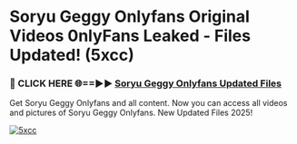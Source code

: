 # Soryu Geggy Onlyfans Original Videos 0nlyFans Leaked - Files Updated! (5xcc)

<h3>🔴 CLICK HERE 🌐==►► <a href="https://tinyurl.com/ehrbuxhb" rel="nofollow">Soryu Geggy Onlyfans Updated Files</a></h3>

Get Soryu Geggy Onlyfans and all content. Now you can access all videos and pictures of Soryu Geggy Onlyfans. New Updated Files 2025!

[![5xcc](https://i.imgur.com/lVYEuWS.gif)](https://tinyurl.com/ehrbuxhb)
